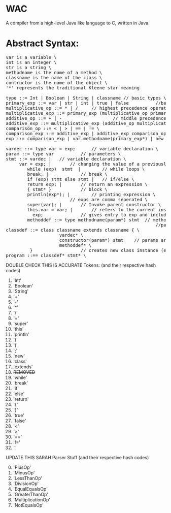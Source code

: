 # WAC
A compiler from a high-level Java like language to C, written in Java.

# Abstract Syntax:
<pre>
var is a variable \
int is an integer \
str is a string \
methodname is the name of a method \
classname is the name of the class \
contructor is the name of the object \
'*' represents the traditional Kleene star meaning

type ::= Int | Boolean | String | classname	// basic types \
primary_exp ::= var | str | int | true | false			//base case values \
multiplicative_op ::= * | /		// highest precedence operators \
multiplicative_exp ::= primary_exp (multiplicative_op primary_exp)*	// highest precedence expressions \
additive_op ::= + | -					// middle precedence operators \
additive_exp ::= multiplicative_exp (additive_op multiplicative_exp)*	 // middle precedence expressions \
comparison_op ::= < | > | == | != \
comparison_exp ::= additive_exp | additive_exp comparison_op additive_exp 	//lowest precedence expressions \
exp ::= comparison_exp | var.methodname(primary_exp*) | new classname(exp*) 	    // recursive expressions | non recursive expressions \
	                                  					    // both lists are comma seperated \
vardec ::= type var = exp;		// variable declaration \
param ::= type var			// parameters \
stmt ::= vardec | 	// variable declaration \
	 var = exp; |		// changing the value of a previously instantiated variable \
        while (exp)  stmt  | 		// while loops \ 
        break; | 			// break \
        if (exp) stmt else stmt | 	// if/else \ 
        return exp; | 		// return an expression \ 
        { stmt* } 			// block \
        println(exp*); |		// printing expression \ 
				        // exps are comma seperated \
        super(var); | 		// Invoke parent constructor \
        this.var = var; | 		// refers to the current instance \
	      exp;				// gives entry to exp and includes ; \
        methoddef ::= type methodname(param*) stmt 	// method declaration \
                                                    	//params are comma seperated \
classdef ::= class classname extends classname { \
                    vardec* \
                    constructor(param*) stmt	// params are comma seperated \
                    methoddef* \
         }					// creates new class instance (extends classname is optional) \
program ::== classdef* stmt* \
</pre>

DOUBLE CHECK THIS IS ACCURATE
Tokens:
(and their respective hash codes)
1. 'Int'
2. 'Boolean'
3. 'String'
4. '+'
5. '-'
6. '*'
7. '/'
8. '='
9. 'super'
10. 'this'
11. 'println'
12. '('
13. ')'
14. ';'
15. 'new'
16. 'class'
17. 'extends'
18. ~~REMOVED~~
19. 'while'
20. 'break'
21. 'if'
22. 'else'
23. 'return'
24. '{'
25. '}'
26. 'true'
27. 'false'
28. '<'
29. '>'
30. '=='
31. '!='
32. '.'

UPDATE THIS SARAH
Parser Stuff
(and their respective hash codes)

0. 'PlusOp'
1. 'MinusOp'
2. 'LessThanOp'
3. 'DivisionOp'
4. 'EqualEqualsOp'
5. 'GreaterThanOp'
6. 'MultiplicationOp'
7. 'NotEqualsOp'
